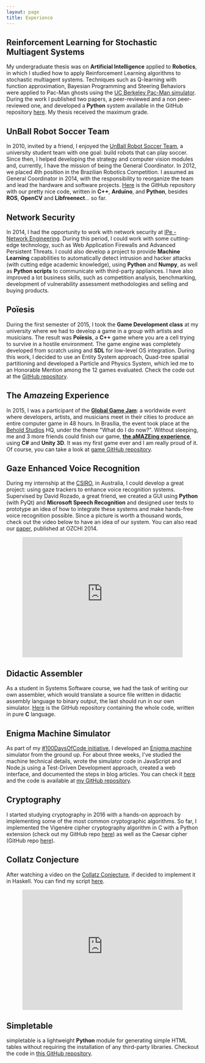 ```yaml
---
layout: page
title: Experience
---
```

## Reinforcement Learning for Stochastic Multiagent Systems
My undergraduate thesis was on **Artificial Intelligence** applied to **Robotics**, in which I studied how to apply Reinforcement Learning algorithms to stochastic multiagent systems. Techniques such as Q-learning with function approximation, Bayesian Programming and Steering Behaviors were applied to Pac-Man ghosts using the [UC Berkeley Pac-Man simulator](http://ai.berkeley.edu/home.html). During the work I published two papers, a peer-reviewed and a non peer-reviewed one, and developed a **Python** system available in the GitHub repository [here](http://github.com/matheusportela/Multiagent-RL/). My thesis received the maximum grade.

## UnBall Robot Soccer Team
In 2010, invited by a friend, I enjoyed the [UnBall Robot Soccer Team](http://equipeunball.wordpress.com/), a university student team with one goal: build robots that can play soccer. Since then, I helped developing the strategy and computer vision modules and, currently, I have the mission of being the General Coordinator. In 2012, we placed 4th position in the Brazilian Robotics Competition. I assumed as General Coordinator in 2014, with the responsibility to reorganize the team and lead the hardware and software projects. [Here](http://github.com/unball/ieee-very-small) is the GitHub repository with our pretty nice code, written in **C++**, **Arduino**, and **Python**, besides **ROS**, **OpenCV** and **Libfreenect**... so far.

## Network Security
In 2014, I had the opportunity to work with network security at [IPe - Network Engineering](http://www.ipe.io). During this period, I could work with some cutting-edge technology, such as Web Application Firewalls and Advanced Persistent Threats. I could also develop a project to provide **Machine Learning** capabilities to automatically detect intrusion and hacker attacks (with cutting edge academic knowledge), using **Python** and **Numpy**, as well as **Python scripts** to communicate with third-party appliances. I have also improved a lot business skills, such as competition analysis, benchmarking, development of vulnerability assessment methodologies and selling and buying products.

## Poïesis
During the first semester of 2015, I took the **Game Development class** at my university where we had to develop a game in a group with artists and musicians. The result was **Poïesis**, a **C++** game where you are a cell trying to survive in a hostile environment. The game engine was completely developed from scratch using and **SDL** for low-level OS integration. During this work, I decided to use an Entity System approach, Quad-tree spatial partitioning and developed a Particle and Physics System, which led me to an Honorable Mention among the 12 games evaluated. Check the code out at the [GitHub repository](https://github.com/matheusportela/Poiesis).

## The A*maze*ing Experience
In 2015, I was a participant of the [**Global Game Jam**](http://globalgamejam.org/): a worldwide event where developers, artists, and musicians meet in their cities to produce an entire computer game in 48 hours. In Brasília, the event took place at the [Behold Studios](http://beholdstudios.com.br/) HQ, under the theme "What do I do now?". Without sleeping, me and 3 more friends could finish our game, [**the aMAZEing experience**](http://globalgamejam.org/2015/games/amazeing-experience), using **C#** and **Unity 3D**. It was my first game ever and I am really proud of it. Of course, you can take a look at [game GitHub repository](https://github.com/imota/aMAZEing-experience).

## Gaze Enhanced Voice Recognition
During my internship at the [CSIRO](http://www.csiro.au), in Australia, I could develop a great project: using gaze trackers to enhance voice recognition systems. Supervised by David Rozado, a great friend, we created a GUI using **Python** (with PyQt) and **Microsoft Speech Recognition** and designed user tests to prototype an idea of how to integrate these systems and make hands-free voice recognition possible. Since a picture is worth a thousand words, check out the video below to have an idea of our system. You can also read our [paper](/publications), published at OZCHI 2014.

<center><iframe width="420" height="315" src="https://www.youtube.com/embed/xdBoNsMthr8" frameborder="0" allowfullscreen></iframe></center>

## Didactic Assembler
As a student in Systems Software course, we had the task of writing our own assembler, which would translate a source file written in didactic assembly language to binary output, the last should run in our own simulator. [Here](http://github.com/matheusportela/sb-assembler) is the GitHub repository containing the whole code, written in pure **C** language.

## Enigma Machine Simulator
As part of my [#100DaysOfCode initiative](/day-1-enigma), I developed an [Enigma machine](https://en.wikipedia.org/wiki/Enigma_machine) simulator from the ground up. For about three weeks, I've studied the machine technical details, wrote the simulator code in JavaScript and Node.js using a Test-Driven Development approach, created a web interface, and documented the steps in blog articles. You can check it [here](/enigma) and the code is available at [my GitHub repository](https://github.com/matheusportela/enigma-machine/).

## Cryptography
I started studying cryptography in 2016 with a hands-on approach by implementing some of the most common cryptographic algorithms. So far, I implemented the Vigenère cipher cryptography algorithm in C with a Python extension (check out my GitHub repo [here](https://github.com/matheusportela/vigenere-cipher)) as well as the Caesar cipher (GitHub repo [here](https://github.com/matheusportela/caesar-cipher)).

## Collatz Conjecture
After watching a video on the [Collatz Conjecture](https://en.wikipedia.org/wiki/Collatz_conjecture), if decided to implement it in Haskell. You can find my script [here](https://github.com/matheusportela/collatz).

<center><iframe width="420" height="315" src="https://www.youtube.com/embed/5mFpVDpKX70" frameborder="0" allowfullscreen></iframe></center>

## Simpletable
simpletable is a lightweight **Python** module for generating simple HTML tables without requiring the installation of any third-party libraries. Checkout the code in [this GitHub repository](https://github.com/matheusportela/simpletable).
